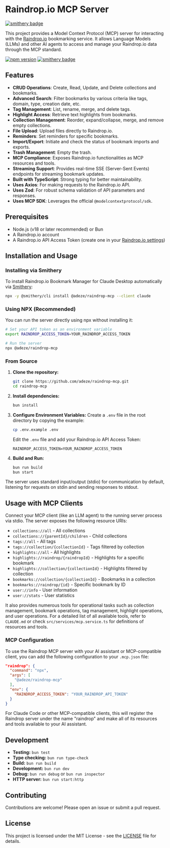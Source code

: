 # Raindrop.io MCP Server

[![smithery badge](https://smithery.ai/badge/@adeze/raindrop-mcp)](https://smithery.ai/server/@adeze/raindrop-mcp)

This project provides a Model Context Protocol (MCP) server for interacting with the [Raindrop.io](https://raindrop.io/) bookmarking service. It allows Language Models (LLMs) and other AI agents to access and manage your Raindrop.io data through the MCP standard.

[![npm version](https://badge.fury.io/js/%40adeze%2Fraindrop-mcp.svg)](https://www.npmjs.com/package/@adeze/raindrop-mcp)
[![smithery badge](https://smithery.ai/badge/@adeze/raindrop-mcp)](https://smithery.ai/server/@adeze/raindrop-mcp)

## Features

- **CRUD Operations**: Create, Read, Update, and Delete collections and bookmarks.
- **Advanced Search**: Filter bookmarks by various criteria like tags, domain, type, creation date, etc.
- **Tag Management**: List, rename, merge, and delete tags.
- **Highlight Access**: Retrieve text highlights from bookmarks.
- **Collection Management**: Reorder, expand/collapse, merge, and remove empty collections.
- **File Upload**: Upload files directly to Raindrop.io.
- **Reminders**: Set reminders for specific bookmarks.
- **Import/Export**: Initiate and check the status of bookmark imports and exports.
- **Trash Management**: Empty the trash.
- **MCP Compliance**: Exposes Raindrop.io functionalities as MCP resources and tools.
- **Streaming Support**: Provides real-time SSE (Server-Sent Events) endpoints for streaming bookmark updates.
- **Built with TypeScript**: Strong typing for better maintainability.
- **Uses Axios**: For making requests to the Raindrop.io API.
- **Uses Zod**: For robust schema validation of API parameters and responses.
- **Uses MCP SDK**: Leverages the official `@modelcontextprotocol/sdk`.

## Prerequisites

- Node.js (v18 or later recommended) or Bun
- A Raindrop.io account
- A Raindrop.io API Access Token (create one in your [Raindrop.io settings](https://app.raindrop.io/settings/integrations))

## Installation and Usage

### Installing via Smithery

To install Raindrop.io Bookmark Manager for Claude Desktop automatically via [Smithery](https://smithery.ai/server/@adeze/raindrop-mcp):

```bash
npx -y @smithery/cli install @adeze/raindrop-mcp --client claude
```

### Using NPX (Recommended)

You can run the server directly using npx without installing it:

```bash
# Set your API token as an environment variable
export RAINDROP_ACCESS_TOKEN=YOUR_RAINDROP_ACCESS_TOKEN

# Run the server
npx @adeze/raindrop-mcp
```

### From Source

1.  **Clone the repository:**

    ```bash
    git clone https://github.com/adeze/raindrop-mcp.git
    cd raindrop-mcp
    ```

2.  **Install dependencies:**

    ```bash
    bun install
    ```

3.  **Configure Environment Variables:**
    Create a `.env` file in the root directory by copying the example:

    ```bash
    cp .env.example .env
    ```

    Edit the `.env` file and add your Raindrop.io API Access Token:

    ```env
    RAINDROP_ACCESS_TOKEN=YOUR_RAINDROP_ACCESS_TOKEN
    ```

4.  **Build and Run:**
    ```bash
    bun run build
    bun start
    ```

The server uses standard input/output (stdio) for communication by default, listening for requests on stdin and sending responses to stdout.

## Usage with MCP Clients

Connect your MCP client (like an LLM agent) to the running server process via stdio. The server exposes the following resource URIs:

- `collections://all` - All collections
- `collections://{parentId}/children` - Child collections
- `tags://all` - All tags
- `tags://collection/{collectionId}` - Tags filtered by collection
- `highlights://all` - All highlights
- `highlights://raindrop/{raindropId}` - Highlights for a specific bookmark
- `highlights://collection/{collectionId}` - Highlights filtered by collection
- `bookmarks://collection/{collectionId}` - Bookmarks in a collection
- `bookmarks://raindrop/{id}` - Specific bookmark by ID
- `user://info` - User information
- `user://stats` - User statistics

It also provides numerous tools for operational tasks such as collection management, bookmark operations, tag management, highlight operations, and user operations. For a detailed list of all available tools, refer to `CLAUDE.md` or check `src/services/mcp.service.ts` for definitions of resources and tools.

### MCP Configuration

To use the Raindrop MCP server with your AI assistant or MCP-compatible client, you can add the following configuration to your `.mcp.json` file:

```json
"raindrop": {
  "command": "npx",
  "args": [
    "@adeze/raindrop-mcp"
  ],
  "env": {
    "RAINDROP_ACCESS_TOKEN": "YOUR_RAINDROP_API_TOKEN"
  }
}
```

For Claude Code or other MCP-compatible clients, this will register the Raindrop server under the name "raindrop" and make all of its resources and tools available to your AI assistant.

## Development

- **Testing:** `bun test`
- **Type checking:** `bun run type-check`
- **Build:** `bun run build`
- **Development:** `bun run dev`
- **Debug:** `bun run debug` or `bun run inspector`
- **HTTP server:** `bun run start:http`

## Contributing

Contributions are welcome! Please open an issue or submit a pull request.

## License

This project is licensed under the MIT License - see the [LICENSE](LICENSE) file for details.
